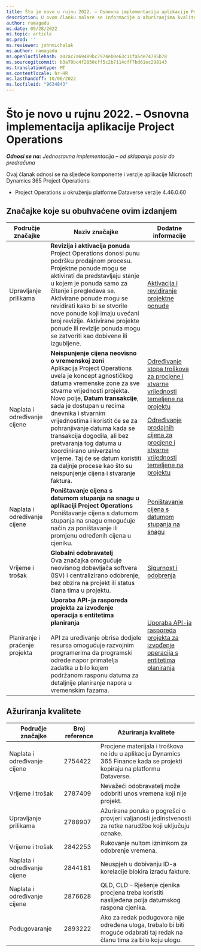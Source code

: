 ```yaml
---
title: Što je novo u rujnu 2022. – Osnovna implementacija aplikacije Project Operations
description: U ovom članku nalaze se informacije o ažuriranjima kvalitete dostupnima u izdanju osnovne implementacije aplikacije Microsoft Dynamics 365 Project Operations iz rujna 2022.
author: ramagadu
ms.date: 09/28/2022
ms.topic: article
ms.prod: ''
ms.reviewer: johnmichalak
ms.author: ramagadu
ms.openlocfilehash: a02ac7a69489bc7974eb0e63c11fa5de74795b78
ms.sourcegitcommit: b3a70bc4f2850cff5c2b7114cff7bd61ec298143
ms.translationtype: MT
ms.contentlocale: hr-HR
ms.lasthandoff: 10/06/2022
ms.locfileid: "9634843"
---
```

# <a name="whats-new-september-2022---project-operations-lite-deployment"></a>Što je novo u rujnu 2022. – Osnovna implementacija aplikacije Project Operations

_**Odnosi se na:** Jednostavna implementacija – od sklapanja posla do predračuna_

Ovaj članak odnosi se na sljedeće komponente i verzije aplikacije Microsoft Dynamics 365 Project Operations:

- Project Operations u okruženju platforme Dataverse verzije 4.46.0.60

## <a name="features-included-in-this-release"></a>Značajke koje su obuhvaćene ovim izdanjem

| Područje značajke | Naziv značajke | Dodatne informacije |
| --- | --- | --- |
| Upravljanje prilikama | **Revizija i aktivacija ponuda**<br>Project Operations donosi punu podršku prodajnom procesu. Projektne ponude mogu se aktivirati da predstavljaju stanje u kojem je ponuda samo za čitanje i pregledava se. Aktivirane ponude mogu se revidirati kako bi se stvorile nove ponude koji imaju uvećani broj revizije. Aktivirane projekte ponude ili revizije ponuda mogu se zatvoriti kao dobivene ili izgubljene. | [Aktivacija i revidiranje projektne ponude](/dynamics365/project-operations/sales/activation-and-revision) |
| Naplata i određivanje cijene | **Neispunjenje cijena neovisno o vremenskoj zoni**<br>Aplikacija Project Operations uvela je koncept agnostičkog datuma vremenske zone za sve stvarne vrijednosti projekta. Novo polje, **Datum transakcije**, sada je dostupan u recima dnevnika i stvarnim vrijednostima i koristit će se za pohranjivanje datuma kada se transakcija dogodila, ali bez pretvaranja tog datuma u koordinirano univerzalno vrijeme. Taj će se datum koristiti za daljnje procese kao što su neispunjenje cijena i stvaranje faktura. | <p>[Određivanje stopa troškova za procjene i stvarne vrijednosti temeljene na projektu](/dynamics365/project-operations/pro/pricing-costing/cost-price-resolution-sales)</p><p>[Određivanje prodajnih cijena za procjene i stvarne vrijednosti temeljene na projektu](/dynamics365/project-operations/pro/pricing-costing/sales-price-resolution-sales)</p> |
| Naplata i određivanje cijene | **Poništavanje cijena s datumom stupanja na snagu u aplikaciji Project Operations**<br>Poništavanje cijena s datumom stupanja na snagu omogućuje način za poništavanje ili promjenu određenih cijena u cjeniku. | [Poništavanje cijena s datumom stupanja na snagu](/dynamics365/project-operations/pricing-costing/dateffective_price_overrides) |
| Vrijeme i trošak | **Globalni odobravatelj**<br>Ova značajka omogućuje neovisnog dobavljača softvera (ISV) i centralizirano odobrenje, bez obzira na projekt ili status člana tima u projektu. | [Sigurnost i odobrenja](/dynamics365/project-operations/approvals/approvals-security) |
|Planiranje i praćenje projekta|**Uporaba API-ja rasporeda projekta za izvođenje operacija s entitetima planiranja** </br> </br>API za uređivanje obrisa dodjele resursa omogućuje razvojnim programerima da programski odrede napor primatelja zadatka u bilo kojem podržanom rasponu datuma za detaljnije planiranje napora u vremenskim fazama.|[Uporaba API-ja rasporeda projekta za izvođenje operacija s entitetima planiranja](/dynamics365/project-operations/project-management/schedule-api-preview)|

## <a name="quality-updates"></a>Ažuriranja kvalitete

| Područje značajke | Broj reference | Ažuriranja kvalitete |
| --- | --- | --- |
| Naplata i određivanje cijene | 2754422 | Procjene materijala i troškova ne idu u aplikaciju Dynamics 365 Finance kada se projekti kopiraju na platformu Dataverse. |
| Vrijeme i trošak | 2787409 | Nevažeći odobravatelj može odobriti unos vremena koji nije projekt. |
| Upravljanje prilikama | 2788907 | Ažurirana poruka o pogrešci o provjeri valjanosti jedinstvenosti za retke narudžbe koji uključuju oznake. |
| Vrijeme i trošak | 2842253 | Rukovanje nultom iznimkom za odobrenje vremena. |
| Naplata i određivanje cijene | 2844181 | Neuspjeh u dobivanju ID-a korelacije blokira izradu fakture. |
| Naplata i određivanje cijene | 2876628 | QLD, CLD – Rješenje cjenika procjena treba koristiti naslijeđena polja datumskog raspona cjenika. |
| Podugovaranje | 2893222 | Ako za redak podugovora nije određena uloga, trebalo bi biti moguće odabrati taj redak na članu tima za bilo koju ulogu. |
